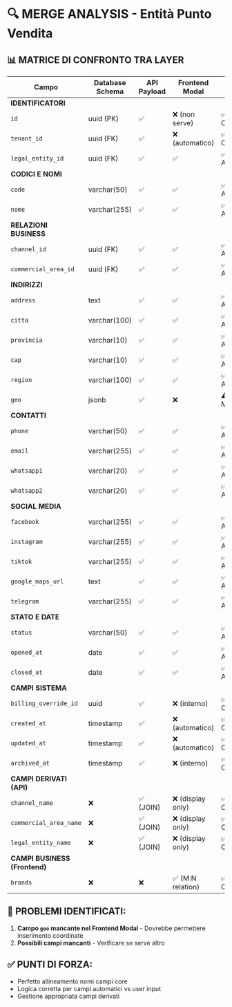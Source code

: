 # 🔍 MERGE ANALYSIS - Entità Punto Vendita

## 📊 MATRICE DI CONFRONTO TRA LAYER

| Campo | Database Schema | API Payload | Frontend Modal | Stato |
|---|---|---|---|---|
| **IDENTIFICATORI** |
| `id` | uuid (PK) | ✅ | ❌ (non serve) | ✅ CORRETTO |
| `tenant_id` | uuid (FK) | ✅ | ❌ (automatico) | ✅ CORRETTO |
| `legal_entity_id` | uuid (FK) | ✅ | ✅ | ✅ ALLINEATO |
| **CODICI E NOMI** |
| `code` | varchar(50) | ✅ | ✅ | ✅ ALLINEATO |
| `nome` | varchar(255) | ✅ | ✅ | ✅ ALLINEATO |
| **RELAZIONI BUSINESS** |
| `channel_id` | uuid (FK) | ✅ | ✅ | ✅ ALLINEATO |
| `commercial_area_id` | uuid (FK) | ✅ | ✅ | ✅ ALLINEATO |
| **INDIRIZZI** |
| `address` | text | ✅ | ✅ | ✅ ALLINEATO |
| `citta` | varchar(100) | ✅ | ✅ | ✅ ALLINEATO |
| `provincia` | varchar(10) | ✅ | ✅ | ✅ ALLINEATO |
| `cap` | varchar(10) | ✅ | ✅ | ✅ ALLINEATO |
| `region` | varchar(100) | ✅ | ✅ | ✅ ALLINEATO |
| `geo` | jsonb | ✅ | ❌ | ⚠️ MANCANTE |
| **CONTATTI** |
| `phone` | varchar(50) | ✅ | ✅ | ✅ ALLINEATO |
| `email` | varchar(255) | ✅ | ✅ | ✅ ALLINEATO |
| `whatsapp1` | varchar(20) | ✅ | ✅ | ✅ ALLINEATO |
| `whatsapp2` | varchar(20) | ✅ | ✅ | ✅ ALLINEATO |
| **SOCIAL MEDIA** |
| `facebook` | varchar(255) | ✅ | ✅ | ✅ ALLINEATO |
| `instagram` | varchar(255) | ✅ | ✅ | ✅ ALLINEATO |
| `tiktok` | varchar(255) | ✅ | ✅ | ✅ ALLINEATO |
| `google_maps_url` | text | ✅ | ✅ | ✅ ALLINEATO |
| `telegram` | varchar(255) | ✅ | ✅ | ✅ ALLINEATO |
| **STATO E DATE** |
| `status` | varchar(50) | ✅ | ✅ | ✅ ALLINEATO |
| `opened_at` | date | ✅ | ✅ | ✅ ALLINEATO |
| `closed_at` | date | ✅ | ✅ | ✅ ALLINEATO |
| **CAMPI SISTEMA** |
| `billing_override_id` | uuid | ✅ | ❌ (interno) | ✅ CORRETTO |
| `created_at` | timestamp | ✅ | ❌ (automatico) | ✅ CORRETTO |
| `updated_at` | timestamp | ✅ | ❌ (automatico) | ✅ CORRETTO |
| `archived_at` | timestamp | ✅ | ❌ (interno) | ✅ CORRETTO |
| **CAMPI DERIVATI (API)** |
| `channel_name` | ❌ | ✅ (JOIN) | ❌ (display only) | ✅ CORRETTO |
| `commercial_area_name` | ❌ | ✅ (JOIN) | ❌ (display only) | ✅ CORRETTO |
| `legal_entity_name` | ❌ | ✅ (JOIN) | ❌ (display only) | ✅ CORRETTO |
| **CAMPI BUSINESS (Frontend)** |
| `brands` | ❌ | ❌ | ✅ (M:N relation) | ✅ CORRETTO |

## 🚨 PROBLEMI IDENTIFICATI:

1. **Campo `geo` mancante nel Frontend Modal** - Dovrebbe permettere inserimento coordinate
2. **Possibili campi mancanti** - Verificare se serve altro

## ✅ PUNTI DI FORZA:
- Perfetto allineamento nomi campi core
- Logica corretta per campi automatici vs user input
- Gestione appropriata campi derivati